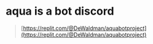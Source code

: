 # aqua is a bot discord

> [https://replit.com/@DeWaldman/aquabotproject](https://replit.com/@DeWaldman/aquabotproject)
